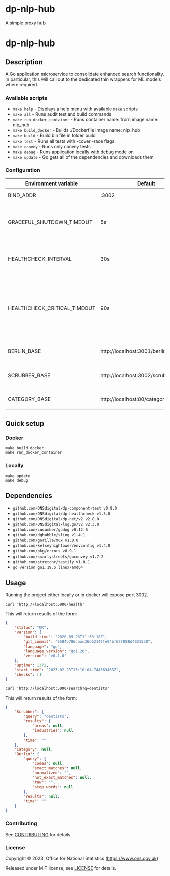 # dp-nlp-hub
A simple proxy hub

# dp-nlp-hub
## Description

A Go application microservice to consolidate enhanced search functionality. 
In particular, this will call out to the dedicated thin wrappers for ML models where required.

### Available scripts

- `make help` - Displays a help menu with available `make` scripts
- `make all` - Runs audit test and build commands
- `make run_docker_container` - Runs container name: from image name: nlp_hub
- `make build_docker` - Builds ./Dockerfile image name: nlp_hub
- `make build` - Build bin file in folder build
- `make test` - Runs all tests with -cover -race flags
- `make convey` - Runs only convey tests
- `make debug` - Runs application locally with debug mode on
- `make update` - Go gets all of the dependencies and downloads them

### Configuration

| Environment variable         | Default   | Description
| ---------------------------- | --------- | -----------
| BIND_ADDR                    | :3002     | The host and port to bind to
| GRACEFUL_SHUTDOWN_TIMEOUT    | 5s        | The graceful shutdown timeout in seconds (`time.Duration` format)
| HEALTHCHECK_INTERVAL         | 30s       | Time between self-healthchecks (`time.Duration` format)
| HEALTHCHECK_CRITICAL_TIMEOUT | 90s       | Time to wait until an unhealthy dependent propagates its state to make this app unhealthy (`time.Duration` format)
|	BERLIN_BASE           | http://localhost:3001/berlin/search |The url where the berlin api is available
|	SCRUBBER_BASE               | http://localhost:3002/scrubber/search | The url where the scrubber apiapi  is available
|	CATEGORY_BASE           | http://localhost:80/categories |The url where the scrubber api is available

## Quick setup

### Docker

```shell
make build_docker
make run_docker_container
```

### Locally

```shell
make update
make debug
```

## Dependencies

- `github.com/ONSdigital/dp-component-test v0.9.0`
- `github.com/ONSdigital/dp-healthcheck v1.5.0`
- `github.com/ONSdigital/dp-net/v2 v2.8.0`
- `github.com/ONSdigital/log.go/v2 v2.3.0`
- `github.com/cucumber/godog v0.12.6`
- `github.com/dghubble/sling v1.4.1`
- `github.com/gorilla/mux v1.8.0`
- `github.com/kelseyhightower/envconfig v1.4.0`
- `github.com/pkg/errors v0.9.1`
- `github.com/smartystreets/goconvey v1.7.2`
- `github.com/stretchr/testify v1.8.1`
- `go version go1.19.5 linux/amd64 `

## Usage

Running the project either locally or in docker will expose port 3002.

```shell
curl 'http://localhost:5000/health' 
```
This will return results of the form:

```json
{
    "status": "OK",
    "version": {
        "build_time": "2020-09-26T11:30:18Z",
        "git_commit": "6584b786caac36b6214ffe04bf62f058d4021538",
        "language": "go",
        "language_version": "go1.20",
        "version": "v0.1.0"
    },
    "uptime": 1372,
    "start_time": "2023-02-23T13:10:04.744563463Z",
    "checks": []
}
```

```shell
curl 'http://localhost:5000/search?q=dentists'
```
This will return results of the form:

```json
{
    "Scrubber": {
        "query": "dentists",
        "results": {
            "areas": null,
            "industries": null
        },
        "time": ""
    },
    "Category": null,
    "Berlin": {
        "query": {
            "codes": null,
            "exact_matches": null,
            "normalized": "",
            "not_exact_matches": null,
            "raw": "",
            "stop_words": null
        },
        "results": null,
        "time": ""
    }
}
```

### Contributing

See [CONTRIBUTING](CONTRIBUTING.md) for details.

### License

Copyright © 2023, Office for National Statistics (https://www.ons.gov.uk)

Released under MIT license, see [LICENSE](LICENSE.md) for details.

